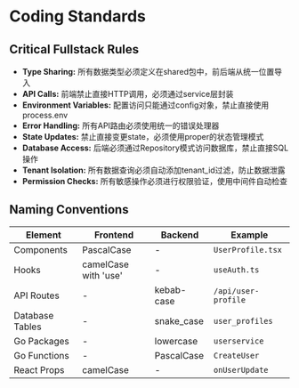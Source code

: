 # Coding Standards

## Critical Fullstack Rules

- **Type Sharing:** 所有数据类型必须定义在shared包中，前后端从统一位置导入
- **API Calls:** 前端禁止直接HTTP调用，必须通过service层封装
- **Environment Variables:** 配置访问只能通过config对象，禁止直接使用process.env
- **Error Handling:** 所有API路由必须使用统一的错误处理器
- **State Updates:** 禁止直接变更state，必须使用proper的状态管理模式
- **Database Access:** 后端必须通过Repository模式访问数据库，禁止直接SQL操作
- **Tenant Isolation:** 所有数据查询必须自动添加tenant_id过滤，防止数据泄露
- **Permission Checks:** 所有敏感操作必须进行权限验证，使用中间件自动检查

## Naming Conventions

| Element | Frontend | Backend | Example |
|---------|----------|---------|---------|
| Components | PascalCase | - | `UserProfile.tsx` |
| Hooks | camelCase with 'use' | - | `useAuth.ts` |
| API Routes | - | kebab-case | `/api/user-profile` |
| Database Tables | - | snake_case | `user_profiles` |
| Go Packages | - | lowercase | `userservice` |
| Go Functions | - | PascalCase | `CreateUser` |
| React Props | camelCase | - | `onUserUpdate` |
